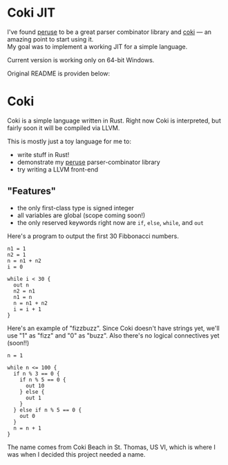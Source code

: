 # Coki JIT
I've found [peruse](https://github.com/DanSimon/peruse.git) to be a great parser combinator library and [coki](https://github.com/DanSimon/coki.git) — an amazing point to start using it.   
My goal was to implement a working JIT for a simple language.

Current version is working only on 64-bit Windows.

Original README is providen below:

# Coki

Coki is a simple language written in Rust.  Right now Coki is
interpreted, but fairly soon it will be compiled via LLVM.

This is mostly just a toy language for me to:

* write stuff in Rust!
* demonstrate my [peruse](https://github.com/DanSimon/peruse.git) parser-combinator library
* try writing a LLVM front-end

## "Features"

* the only first-class type is signed integer
* all variables are global (scope coming soon!)
* the only reserved keywords right now are `if`, `else`, `while`, and `out`


Here's a program to output the first 30 Fibbonacci numbers.
```
n1 = 1
n2 = 1
n = n1 + n2
i = 0

while i < 30 {
  out n
  n2 = n1
  n1 = n
  n = n1 + n2
  i = i + 1
}

```

Here's an example of "fizzbuzz".  Since Coki doesn't have strings yet, we'll
use "1" as "fizz" and "0" as "buzz".  Also there's no logical connectives yet
(soon!!)
```
n = 1

while n <= 100 {
  if n % 3 == 0 {
    if n % 5 == 0 {
      out 10
    } else {
      out 1
    }
  } else if n % 5 == 0 {
    out 0
  }
  n = n + 1
}
```


The name comes from Coki Beach in St. Thomas, US VI, which is where I was when
I decided this project needed a name.
